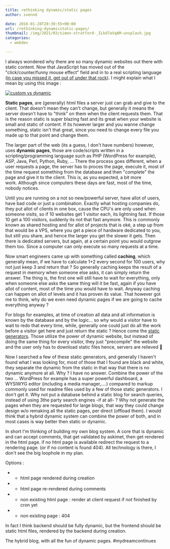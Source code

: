 ```yaml
---
title: rethinking dynamic/static pages
author: svennd

date: 2016-01-28T20:39:55+00:00
url: /rethinking-dynamicstatic-pages/
thumbnail: /img/2021/03/simon-stratford-_ILkd7aVqAM-unsplash.jpg
categories:
  - webdev

---
```

I always wondered why there are so many dynamic websites out there with static content. Now that JavaScript has moved out of the "click/counter/funny mouse effect" field and in to a real scripting language ([in case you missed it, get out of under that rock][1]). I might explain what I mean by using this image :

  [![custom vs dynamic ](/img//2015/07/25436088-1.png)](http://www.bbc.co.uk/education/guides/znkqn39/revision)

**Static pages**, are (generally) html files a server just can grab and give to the client. That doesn't mean they can't change, but generally it means the server doesn't have to "think" on them when the client requests them. That is the reason static is super blazing fast and its great when your website is small and static of content. If its however larger and you wanne change something, static isn't that great, since you need to change every file you made up to that point and change them.

The larger part of the web (its a guess, I don't have numbers) however, uses **dynamic pages**, those are code/scripts written in a scripting/programming language such as PHP (WordPress for example), ASP, Java, Perl, Python, Ruby, ... There the process goes different, when a user requests a page, the server has to proces the page, execute it, most of the time request something from the database and then "complete" the page and give it to the client. This is, as you expected, a bit more work. Although since computers these days are fast, most of the time, nobody notices.

Until you are running on a not so new/powerful server, have allot of users, have bad code or just a combination. Exactly what hosting companies do, they put allot of clients in one box, cause the CPU's are only used when someone visits, so if 10 websites get 1 visitor each, its lightning fast. If those 10 get a 100 visitors, suddenly its not that fast anymore. This is commonly known as shared hosting and for allot of projects that is oké, a step up from that would be a VPS, where you get a piece of hardware dedicated to you, but still you share, and hence the larger you get the slower it gets. Then there is dedicated servers, but again, at a certain point you would outgrow them too. Since a computer can only execute so many requests at a time.

Now smart engineers came up with something called **caching**, which generally mean, if we have to calculate 1+2 every second for 100 users, why not just keep 3 and return that ? So generally caching keeps the result of a request in memory when someone else asks, it can simply return the answer. The thing is, the first one will still have to wait for everything, only when someone else asks the same thing will it be fast, again if you have allot of content, most of the time you would have to wait. Anyway caching can happen on allot of levels and it has proven its value. That however got me to think, why do we even need dynamic pages if we are going to cache everything anyway ?

For blogs for examples, at time of creation all data and all information is known by the database and by the logic... so why would a visitor have to wait to redo that every time, while, generally one could just do all the work before a visitor get here and just return the static ? Hence come the [static generators][2]. Those utilize the power of dynamic website, but instead of doing the same thing for every visitor, they just "precompile" the website and the user only has to download static files hence, servers are relieved 🙂

Now I searched a few of these static generators, and generally I haven't found what I was looking for, most of those that I found are black and white, they separate the dynamic from the static in that way that there is no dynamic anymore at all. Why ? I have no answer. Combine the power of the two ... WordPress for example has a super powerful dashboard, a WYSIWYG editor (including a media manager,....) compared to markup commonly used for readme files used by a few of those static generators. I don't get it. Why not put a database behind a static blog for search queries, instead of using 3the party search engines -if at all- ? Why not generate the pages when they are requested for large blogs, that way they could change design w/o remaking all the static pages, per direct (offload them). I would think that a hybrid dynamic system can combine the power of both, and in most cases is way better then static or dynamic.

In short I'm thinking of building my own blog system. A core that is dynamic and can accept comments, that get validated by askimet, then get rendered in the html page. if no html page is available redirect the request to a rendering page. (or if no content is found 404). All technology is there, I don't see the big loophole in my plan.

Options :

  * - html page rendered during creation
  * - html page re-rendered during comments
  * - non existing html page : render at client request if not finished by cron yet
  * - non existing page : 404

In fact I think backend should be fully dynamic, but the frontend should be static html files, rendered by the backend during creation.

The hybrid blog, with all the fun of dynamic pages. #mydreamcontinues

 [1]: https://en.wikipedia.org/wiki/Category:JavaScript_libraries
 [2]: https://www.staticgen.com
